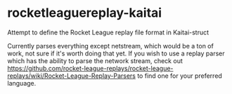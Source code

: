 # rocketleaguereplay-kaitai
Attempt to define the Rocket League replay file format in Kaitai-struct

Currently parses everything except netstream, which would be a ton of work, not sure if it's worth doing that yet. If you wish to use a replay parser which has the ability to parse the network stream, check out https://github.com/rocket-league-replays/rocket-league-replays/wiki/Rocket-League-Replay-Parsers to find one for your preferred language.
